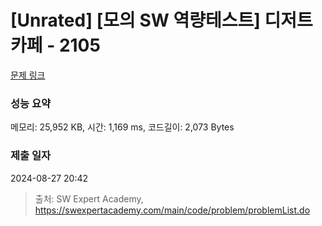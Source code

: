 # [Unrated] [모의 SW 역량테스트] 디저트 카페 - 2105 

[문제 링크](https://swexpertacademy.com/main/code/problem/problemDetail.do?contestProbId=AV5VwAr6APYDFAWu) 

### 성능 요약

메모리: 25,952 KB, 시간: 1,169 ms, 코드길이: 2,073 Bytes

### 제출 일자

2024-08-27 20:42



> 출처: SW Expert Academy, https://swexpertacademy.com/main/code/problem/problemList.do